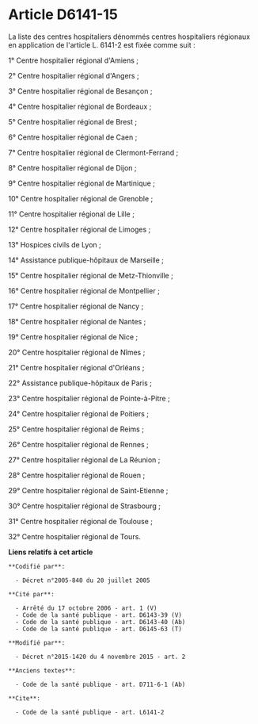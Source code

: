 # Article D6141-15

La liste des centres hospitaliers dénommés centres hospitaliers régionaux en application de l'article L. 6141-2 est fixée
comme suit : 

1° Centre hospitalier régional d'Amiens ; 

2° Centre hospitalier régional d'Angers ; 

3° Centre hospitalier régional de Besançon ; 

4° Centre hospitalier régional de Bordeaux ; 

5° Centre hospitalier régional de Brest ; 

6° Centre hospitalier régional de Caen ; 

7° Centre hospitalier régional de Clermont-Ferrand ; 

8° Centre hospitalier régional de Dijon ; 

9° Centre hospitalier régional de Martinique ; 

10° Centre hospitalier régional de Grenoble ; 

11° Centre hospitalier régional de Lille ; 

12° Centre hospitalier régional de Limoges ; 

13° Hospices civils de Lyon ; 

14° Assistance publique-hôpitaux de Marseille ; 

15° Centre hospitalier régional de Metz-Thionville ; 

16° Centre hospitalier régional de Montpellier ; 

17° Centre hospitalier régional de Nancy ;

18° Centre hospitalier régional de Nantes ; 

19° Centre hospitalier régional de Nice ; 

20° Centre hospitalier régional de Nîmes ; 

21° Centre hospitalier régional d'Orléans ; 

22° Assistance publique-hôpitaux de Paris ; 

23° Centre hospitalier régional de Pointe-à-Pitre ; 

24° Centre hospitalier régional de Poitiers ;

25° Centre hospitalier régional de Reims ; 

26° Centre hospitalier régional de Rennes ; 

27° Centre hospitalier régional de La Réunion ; 

28° Centre hospitalier régional de Rouen ; 

29° Centre hospitalier régional de Saint-Etienne ; 

30° Centre hospitalier régional de Strasbourg ; 

31° Centre hospitalier régional de Toulouse ; 

32° Centre hospitalier régional de Tours.

**Liens relatifs à cet article**

	**Codifié par**:

	  - Décret n°2005-840 du 20 juillet 2005

	**Cité par**:

	  - Arrêté du 17 octobre 2006 - art. 1 (V)
	  - Code de la santé publique - art. D6143-39 (V)
	  - Code de la santé publique - art. D6143-40 (Ab)
	  - Code de la santé publique - art. D6145-63 (T)

	**Modifié par**:

	  - Décret n°2015-1420 du 4 novembre 2015 - art. 2

	**Anciens textes**:

	  - Code de la santé publique - art. D711-6-1 (Ab)

	**Cite**:

	  - Code de la santé publique - art. L6141-2
